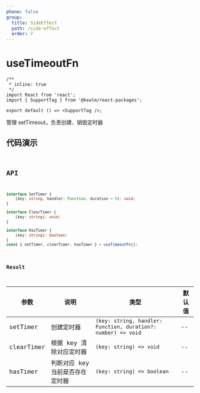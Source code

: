 ```yaml
---
phone: false
group:
  title: SideEffect
  path: /side-effect
  order: 7
---
```


# useTimeoutFn

```tsx
/**
 * inline: true
 */
import React from 'react';
import { SupportTag } from '@kealm/react-packages';

export default () => <SupportTag />;
```

管理 setTimeout，负责创建、销毁定时器

## 代码演示

<code 
  src='./demos/demo.tsx' 
  title='基本用法' 
  description='传递唯一标识 key 创建、销毁定时器。此例中点击按钮，3 秒后弹出 message'
/>

## API

```ts
interface SetTimer {
    (key: string, handler: Function, duration = 0): void;
}

interface ClearTimer {
    (key: string): void;
}

interface HasTimer {
    (key: string): boolean;
}
const { setTimer, clearTimer, hasTimer } = useTimeoutFn();
```

### Result

| 参数 | 说明               | 类型         | 默认值 |
|------|--------------------|--------------|--------|
| setTimer | 创建定时器 | `(key: string, handler: Function, duration?: number) => void` | -- |
| clearTimer | 根据 key 清除对应定时器 | `(key: string) => void` | -- |
| hasTimer | 判断对应 key 当前是否存在定时器 | `(key: string) => boolean` | -- |
